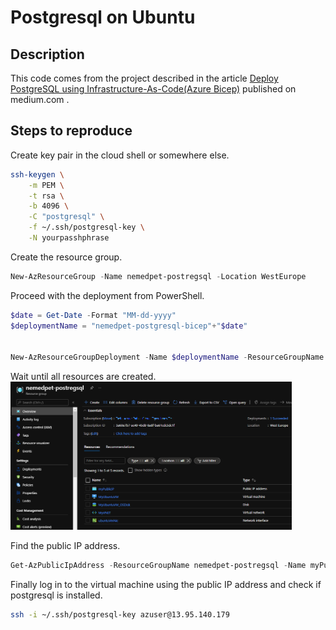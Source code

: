 # Postgresql on Ubuntu

## Description

This code comes from the project described in the article [Deploy PostgreSQL using Infrastructure-As-Code(Azure Bicep)](https://medium.com/codex/deploy-postgresql-using-infrastructure-as-code-azure-bicep-3b563dc6427f) published on medium.com .

## Steps to reproduce

Create key pair in the cloud shell or somewhere else.

```bash
ssh-keygen \
    -m PEM \
    -t rsa \
    -b 4096 \
    -C "postgresql" \
    -f ~/.ssh/postgresql-key \
    -N yourpasshphrase
```

Create the resource group.

```powershell
New-AzResourceGroup -Name nemedpet-postregsql -Location WestEurope
```

Proceed with the deployment from PowerShell.
```powershell
$date = Get-Date -Format "MM-dd-yyyy"
$deploymentName = "nemedpet-postgresql-bicep"+"$date"


New-AzResourceGroupDeployment -Name $deploymentName -ResourceGroupName nemedpet-postregsql -TemplateFile .\main.bicep -TemplateParameterFile .\azuredeploy.parameters.json -Confirm
```

Wait until all resources are created.
<img src="pictures/resources.png" width="450">


Find the public IP address.

```powershell
Get-AzPublicIpAddress -ResourceGroupName nemedpet-postregsql -Name myPublicIP
```

Finally log in to the virtual machine using the public IP address and check if postgresql is installed.

```bash
ssh -i ~/.ssh/postgresql-key azuser@13.95.140.179
```